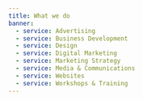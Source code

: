 ```yaml
---
title: What we do
banner:
  - service: Advertising
  - service: Business Development
  - service: Design
  - service: Digital Marketing
  - service: Marketing Strategy
  - service: Media & Communications
  - service: Websites
  - service: Workshops & Training
---
```

